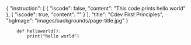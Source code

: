{
    "instruction": [
        {
        "iscode": false,
        "content": "This code prints hello world"
        },
        {
        "iscode": true,
        "content": ""
        }
    ],
    "title": "Cdev First Principles",
    "bgImage": "images/backgrounds/page-title.jpg"
}

```
    def helloworld():
        print("hello world")
```